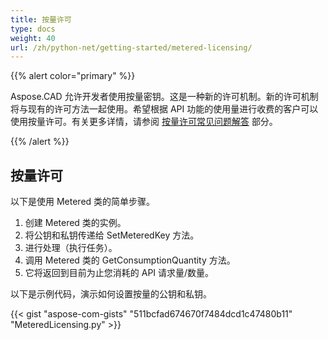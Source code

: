```yaml
---
title: 按量许可
type: docs
weight: 40
url: /zh/python-net/getting-started/metered-licensing/
---
```


{{% alert color="primary" %}} 

Aspose.CAD 允许开发者使用按量密钥。这是一种新的许可机制。新的许可机制将与现有的许可方法一起使用。希望根据 API 功能的使用量进行收费的客户可以使用按量许可。有关更多详情，请参阅 [按量许可常见问题解答](https://purchase.aspose.com/faqs/licensing/metered) 部分。

{{% /alert %}} 
## **按量许可**
以下是使用 Metered 类的简单步骤。

1. 创建 Metered 类的实例。
1. 将公钥和私钥传递给 SetMeteredKey 方法。
1. 进行处理（执行任务）。
1. 调用 Metered 类的 GetConsumptionQuantity 方法。
1. 它将返回到目前为止您消耗的 API 请求量/数量。

以下是示例代码，演示如何设置按量的公钥和私钥。

{{< gist "aspose-com-gists" "511bcfad674670f7484dcd1c47480b11" "MeteredLicensing.py" >}}
